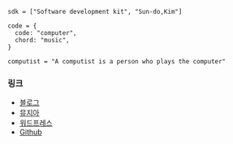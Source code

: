 ```
sdk = ["Software development kit", "Sun-do,Kim"]

code = {
  code: "computer", 
  chord: "music",
}

computist = "A computist is a person who plays the computer"
```
### 링크
* [블로그](https://sdk.xyz)
* [뮤지아](https://muzia.net)
* [워드프레스](https://blog.sundo.kim)
* [Github](https://github.com/sundoforce) 
